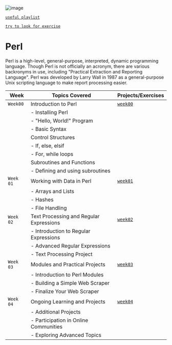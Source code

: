  ![image](https://github.com/alessiotucci/Perl/assets/116757689/4c0cb81c-7a3b-4207-a5ee-19b4028edb7a)

[`useful playlist`](https://youtube.com/playlist?list=PLHx-WcR0sjJejG0IsGoGbmmpQZdhdUFVz&feature=shared)

[`try to look for exercise`](https://www.google.com/search?q=programming+exercises+in+perl+filetype%3Apdf&sca_esv=abf976e12d8dcb8e&sca_upv=1&rlz=1C1RXQR_itIT1046IT1046&sxsrf=ADLYWILc_aTu3ab6miXGVa2xV84cx7jl6Q%3A1715272851909&ei=k_w8ZvSRN7Sji-gPwM60yAU&ved=0ahUKEwi0p5-ogYGGAxW00QIHHUAnDVkQ4dUDCBA&uact=5&oq=programming+exercises+in+perl+filetype%3Apdf&gs_lp=Egxnd3Mtd2l6LXNlcnAiKnByb2dyYW1taW5nIGV4ZXJjaXNlcyBpbiBwZXJsIGZpbGV0eXBlOnBkZkjzHFDkA1jJG3ACeAGQAQCYAfgBoAHQDKoBBjMuMTAuMbgBA8gBAPgBAZgCC6ACogrCAgoQABiwAxjWBBhHwgIFECEYoAHCAgUQIRifBZgDAIgGAZAGCJIHBTEuOS4xoAfnMA&sclient=gws-wiz-serp)

# Perl
Perl is a high-level, general-purpose, interpreted, dynamic programming language. Though Perl is not officially an acronym, there are various backronyms in use, including "Practical Extraction and Reporting Language". Perl was developed by Larry Wall in 1987 as a general-purpose Unix scripting language to make report processing easier.


| Week      | Topics Covered                              | Projects/Exercises                                              |
|-----------|---------------------------------------------|-----------------------------------------------------------------|
| ``Week00``| Introduction to Perl                        |[`week00`](https://github.com/alessiotucci/Perl/tree/main/week00)|
|           | - Installing Perl                           |                                                                 |
|           | - "Hello, World!" Program                   |                                                                 |
|           | - Basic Syntax                              |                                                                 |
|           | Control Structures                          |                                                                 |
|           | - If, else, elsif                           |                                                                 |
|           | - For, while loops                          |                                                                 |
|           | Subroutines and Functions                   |                                                                 |
|           | - Defining and using subroutines            |                                                                 |
|``Week 01``| Working with Data in Perl                   |[`week01`](https://github.com/alessiotucci/Perl/tree/main/week01)|
|           | - Arrays and Lists                          |                                                                 |
|           | - Hashes                                    |                                                                 |
|           | - File Handling                             |                                                                 |
|``Week 02``| Text Processing and Regular Expressions     |[`week02`](https://github.com/alessiotucci/Perl/tree/main/week02)|
|           | - Introduction to Regular Expressions       |                                                                 |
|           | - Advanced Regular Expressions              |                                                                 |
|           | - Text Processing Project                   |                                                                 |
|``Week 03``| Modules and Practical Projects              |[`week03`](https://github.com/alessiotucci/Perl/tree/main/week03)|
|           | - Introduction to Perl Modules              |                                                                 |
|           | - Building a Simple Web Scraper             |                                                                 |
|           | - Finalize Your Web Scraper                 |                                                                 |
|``Week 04``| Ongoing Learning and Projects               |[`week04`](https://github.com/alessiotucci/Perl/tree/main/week04)|
|           | - Additional Projects                       |                                                                 |
|           | - Participation in Online Communities       |                                                                 |
|           | - Exploring Advanced Topics                 |                                                                 |
